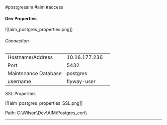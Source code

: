 #postgresaim #aim #access



#### Dev Properties

![[aim_postgres_properties.png]]


###### Connection
|  |  |  |
| ---- | ---- | ---- |
| Hostname/Address | 10.16.177.236 |  |
| Port | 5432 |  |
| Maintenance Database | postgres |  |
| username | flyway-user |  |

SSL Properties

![[aim_postgres_properties_SSL.png]]

Path: C:\Wilson\Dev\AIM\Postgres_cert\

***
